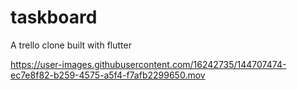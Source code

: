 # taskboard

A trello clone built with flutter 

https://user-images.githubusercontent.com/16242735/144707474-ec7e8f82-b259-4575-a5f4-f7afb2299650.mov

